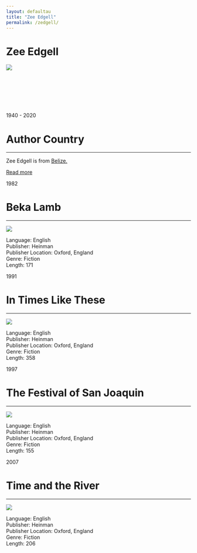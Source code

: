 ```yaml
---
layout: defaultau
title: "Zee Edgell"
permalink: /zedgell/
---
```

<!-- partial:index.partial.html -->
<div class="content">
    <h1> Zee Edgell</h1>
    <div class="quote">
        <div><img src="https://imgs.search.brave.com/s1UlN0Az-6uGgDYwuZ9GjPisBTWuWl5X3_5tWdu4bnI/rs:fit:800:644:1/g:ce/aHR0cHM6Ly9kMm1k/cXJhZXcwNmh4ei5j/bG91ZGZyb250Lm5l/dC9fZWlnaHRIdW5k/cmVkL2VkZ2VsbDAx/X2JvZHkuanBn" class="logo"></div>
    </div>
    <div class="timeline">
        <div style="padding-bottom:100px;"></div>
        <div class="block">
            <div class="date right"><p class="right">1940 - 2020</p></div>
            <div class="dot"></div>
            <div class="left first">
            <div class="author_country">
                <h1>Author Country</h1><hr>
          <div class="aclocation">  <p> Zee Edgell is from <a href="{{ site.baseurl }}/33/"> Belize.</a></p></div>
              <div class="acreadmore">   <a href="https://en.wikipedia.org/wiki/Zee_Edgell" target="_blank">Read more</a> </div>
            </div>
            </div>
        </div>
        <div class="block">
            <div class="date left"><p class="left">1982</p></div>
            <div class="dot"></div>
            <div class="right hide">
                <h1>Beka Lamb</h1><hr>
                <p><img src="https://i.gr-assets.com/images/S/compressed.photo.goodreads.com/books/1410755274l/2477123.jpg"></p>
                <p>
                Language: English<br>
                Publisher: Heinman<br>
                Publisher Location: Oxford, England<br>
                Genre: Fiction<br>
                Length: 171<br>
                </p>
            </div>
        </div>
        <div class="block">
            <div class="date right"><p class="right">1991</p></div>
            <div class="dot"></div>
            <div class="left hide">
                <h1>In Times Like These</h1><hr>
                <p><img src="https://i.gr-assets.com/images/S/compressed.photo.goodreads.com/books/1387703217l/848567.jpg"></p>
                <p>
                Language: English<br>
                Publisher: Heinman<br>
                Publisher Location: Oxford, England<br>
                Genre: Fiction<br>
                Length: 358<br>
                </p>
            </div>
        </div>
        <div class="block">
            <div class="date left"><p class="left">1997</p></div>
            <div class="dot"></div>
            <div class="right hide">
                <h1>The Festival of San Joaquin</h1><hr>
                <p><img src="https://i.gr-assets.com/images/S/compressed.photo.goodreads.com/books/1178878714l/848568.jpg"></p>
                <p>Language: English<br>
                Publisher: Heinman<br>
                Publisher Location: Oxford, England<br>
                Genre: Fiction<br>
                Length: 155<br></p>
            </div>
        </div>
        <div class="block">
            <div class="date right"><p class="right">2007</p></div>
            <div class="dot"></div>
            <div class="left hide">
                <h1>Time and the River</h1><hr>
                <p><img src="https://coverart.oclc.org/ImageWebSvc/oclc/+-+632591849_140.jpg?SearchOrder=+-+OT,OS,TN,GO,FA"></p>
                <p>Language: English<br>
                Publisher: Heinman<br>
                Publisher Location: Oxford, England<br>
                Genre: Fiction<br>
                Length: 206<br></p>
            </div>
        </div>
       <div style="padding-bottom:100px;"></div>
    </div>
  <!-- partial -->
<script src='https://cdnjs.cloudflare.com/ajax/libs/jquery/3.1.1/jquery.min.js'></script><script  src="{{ site.baseurl }}/assets/js/authorscript.js"></script>